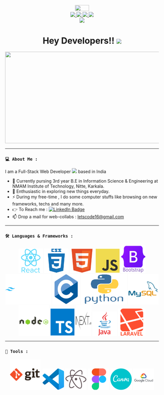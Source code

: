 <div id="header" align="center">
  <img src="https://media.giphy.com/media/Q8xuJjjxQHHJdHn7gJ/giphy.gif" height="40%" width="30%">
</div>
<div class="badges" align="center">
      <a href="https://www.linkedin.com/in/sachin-dsilva-43169a1bb">
        <img
          src="https://img.shields.io/badge/LinkedIn-blue?logo=linkedin&logoColor=white&style=plastic"  target="_blank"
        />
      </a>
      <a href="https://twitter.com/sachinrons123" target="_blank">
        <img
          src="https://img.shields.io/badge/Twitter-blue?logo=twitter&logoColor=white&style=plastic"
        />
      </a>
      <a href="https://www.instagram.com/sachin.dsilva_/" target="_blank">
        <img
          src="https://img.shields.io/badge/Instagram-FF1493?logo=instagram&logoColor=white&style=plastic"
        />
      </a>
      <a href="https://www.github.com/sachindsilva16" target="_blank">
        <img
          src="https://img.shields.io/badge/GitHub-black?logo=github&logoColor=white&style=plastic"
        />
      </a>
    </div>
    <div class="profile-count" align="center">
        <img src="https://komarev.com/ghpvc/?username=sachindsilva16">
      </div>

   <div align="center">
        <h1>
            Hey Developers!! 
            <img src="https://media.giphy.com/media/TvNa6lOfIXu7uUGQ4F/giphy.gif" width="50px"/>
        </h1>
  </div>

  <div align="center">
        <img src="https://media.giphy.com/media/v1.Y2lkPTc5MGI3NjExZWUzNTAxNmU0MjBmNjg1MmMyNTEzODc5YjRmMTQ5YjdiNzg5YWFjMCZjdD1n/dWesBcTLavkZuG35MI/giphy.gif" width="600" height="300">
    </div>

---

### `💻 About Me :`

I am a Full-Stack Web Developer  <img src="https://media.giphy.com/media/WUlplcMpOCEmTGBtBW/giphy.gif" width="30"> based in India

- 📗 Currently pursing 3rd year B.E in Information Science & Engineering at NMAM Institute of Technology, Nitte, Karkala.
- 🌱 Enthusiastic in exploring new things everyday.
- ⚡ During my free-time , I do some computer stuffs like browsing on new frameworks, techs and many more.
- 👉 To Reach me  : [![LinkedIn Badge](https://img.shields.io/badge/LinkedIn-blue?logo=linkedin&logoColor=white&style=plastic)](https://www.linkedin.com/in/sachin-dsilva-43169a1bb)
- 📫 Drop a mail for web-collabs : letscode16@gmail.com


---

### `🛠️ Languages & Frameworks :`

<div align="center">


  <!--REACTJS-->

  <img src="https://github.com/devicons/devicon/blob/master/icons/react/react-original-wordmark.svg" title="React" alt="React" width="80" height="80"/>


  <!--CSS3-->

  <img src="https://github.com/devicons/devicon/blob/master/icons/css3/css3-plain-wordmark.svg"  title="CSS3" alt="CSS" width="80" height="80"/>

  <!--HTML5-->

  <img src="https://github.com/devicons/devicon/blob/master/icons/html5/html5-original.svg" title="HTML5" alt="HTML" width="80" height="80"/>

  <!--JAVASCRIPT ES6-->

  <img src="https://github.com/devicons/devicon/blob/master/icons/javascript/javascript-original.svg" title="JavaScript" alt="JavaScript" width="80" height="80"/>

  <!--   BOOTSTRAP  -->

   <img src="https://github.com/devicons/devicon/blob/master/icons/bootstrap/bootstrap-original-wordmark.svg" title="bootstrap" alt="bootstrap" width="80" height="90"/>

<!--   TAILWINDCSS  -->
  <img src="https://github.com/devicons/devicon/blob/master/icons/tailwindcss/tailwindcss-original-wordmark.svg" title="tailwind" alt="tailwind" width="150" height="100"/>

<!--   C  -->
  <img src="https://github.com/devicons/devicon/blob/master/icons/c/c-original.svg" title="c" alt="c" width="90" height="100"/>

<!--   PYTHON  -->

  <img src="https://github.com/devicons/devicon/blob/master/icons/python/python-original-wordmark.svg" title="python" alt="python" width="150" height="100"/>

  <!--MYSQL-->

  <img src="https://github.com/devicons/devicon/blob/master/icons/mysql/mysql-original-wordmark.svg" title="MySQL"  alt="MySQL" width="100" height="100"/>


<!--   NODEJS -->
  <img src="https://github.com/devicons/devicon/blob/master/icons/nodejs/nodejs-original-wordmark.svg" title="NodeJS" alt="NodeJS" width="100" height="100"/>


<!--   TYPESCRIPT  -->
  <img src="https://github.com/devicons/devicon/blob/master/icons/typescript/typescript-original.svg" title="ts" alt="ts" width="80" height="90"/>

  <!--   NEXTJS  -->
   <img src="https://github.com/devicons/devicon/blob/master/icons/nextjs/nextjs-original-wordmark.svg" title="next" alt="next" width="50" height="100"/>

  <!--JAVA-->
  <img src="https://github.com/devicons/devicon/blob/master/icons/java/java-original-wordmark.svg" title="Java" alt="Java" width="80" height="80"/>
  
  <img src="https://github.com/devicons/devicon/blob/master/icons/laravel/laravel-plain-wordmark.svg" title="laravel" alt="laravel" width="90" height="90"/>

  </div>



<!--   TOOLS  -->

  ---

  ### `🔨 Tools : `






<div align="center">
  <!--   GIT  -->
 <img src="https://github.com/devicons/devicon/blob/master/icons/git/git-original-wordmark.svg" title="Git" alt="Git" width="100" height="100"/>&nbsp;

<!--   VSCODE  -->
  <img src="https://github.com/devicons/devicon/blob/master/icons/vscode/vscode-original.svg" title="vscode" alt="vscode" width="70" height="70"/>


<!--   ATOM  -->
  <img src="https://github.com/devicons/devicon/blob/master/icons/atom/atom-original.svg" title="atom" alt="atom" width="70" height="70"/>

<!--   FIGMA  -->
  <img src="https://github.com/devicons/devicon/blob/master/icons/figma/figma-original.svg" title="figma" alt="figma" width="70" height="70"/>


<!--   CANVAS  -->
  <img src="https://github.com/devicons/devicon/blob/master/icons/canva/canva-original.svg" title="canvas" alt="canvas" width="70" height="70"/>

  <img src="https://github.com/devicons/devicon/blob/master/icons/googlecloud/googlecloud-original-wordmark.svg" title="gc" alt="gc" width="70" height="70"/>
 </div>
